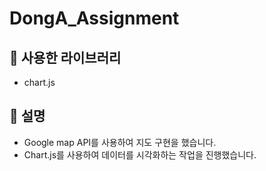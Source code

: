 # DongA_Assignment

## 📖 사용한 라이브러리

- chart.js
## 📌 설명

- Google map API를 사용하여 지도 구현을 했습니다.
- Chart.js를 사용하여 데이터를 시각화하는 작업을 진행했습니다.
